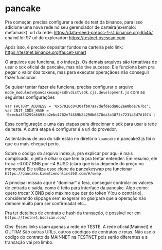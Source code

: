 # pancake
Pra começar, precisa configurar a rede de test da binance, para isso adicione uma nova rede no seu gerenciador de carteira(exemplo: metamask):
url da rede: https://data-seed-prebsc-1-s1.binance.org:8545/
chaind Id: 97
url do explorador: https://testnet.bscscan.com

Após isso, é preciso depositar fundos na carteira pelo link: https://testnet.binance.org/faucet-smart


O arquivos que funciona, é o index.js. Os demais arquivos são tentativas de usar o sdk oficial da pancake, mas não tive sucesso. Ele funciona bem pra pegar o valor dos tokens, mas para executar operaçãoes não conseguir fazer funcionar.

Se quiser tentar fazer ele funciona, precisa configurar o arquivo `node_modules\@pancakeswap\sdk\dist\sdk.cjs.development.js` com as seguintes configurações
```
var FACTORY_ADDRESS = '0xb7926c0430afb07aa7defde6da862ae0bde767bc';
var INIT_CODE_HASH = '0xecba335299a6693cb2ebc4782e74669b84290b6378ea3a3873c7231a8d7d1074';
```
Essa configuração é uma das etapas para direcionar o sdk para usar a rede de teste. A outra etapa é configurar é a url do provedor.

As tentativas de uso do sdk estão no diretório `\pancake` e pancake3.js foi o que eu mais cheguei perto.


Sobre o código do arquivo index.js, pra explicar por aqui é mais complicado, o jeito é olhar o que tem lá pra tentar entender.
Em resumo, ele troca ~0.007 BNB por ~4 BUSD (claro que isso depende do preço no momento)
Ele utiliza esse clone da pancakeswap pra funcionar `https://pancake.kiemtienonline360.com/#/swap`

A principal missão aqui é "dominar" a fera, conseguir controlar os valores de entrada e saída, como é feito para interface da pancake.
Algo como: quero trocar X BNB pelo máximo que der do token Y(ou o contrário), considerando slippage sem exagerar no gas(para que a operação não demore muito para ser confirmada) etc...


Pra ter detalhes de contrato e hash da transação, é possível ver em `https://testnet.bscscan.com/`

Obs: Esses links usam apenas a rede de TESTE. A rede oficial(Mainnet) é OUTRA! São outras URLs, outros cóodigos de contratos e rotas. Não use o código do contrato da MAINNET na TESTNET pois serão diferentes e a transação vai pro limbo.
